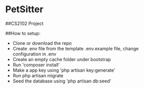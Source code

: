 # PetSitter
##CS2102 Project

##How to setup:
* Clone or download the repo
* Create .env file from the template .env.example file, change configuration in .env
* Create an empty cache folder under bootstrap
* Run 'composer install'
* Make a app key using 'php artisan key:generate'
* Run php artisan migrate
* Seed the database using 'php artisan db:seed'
